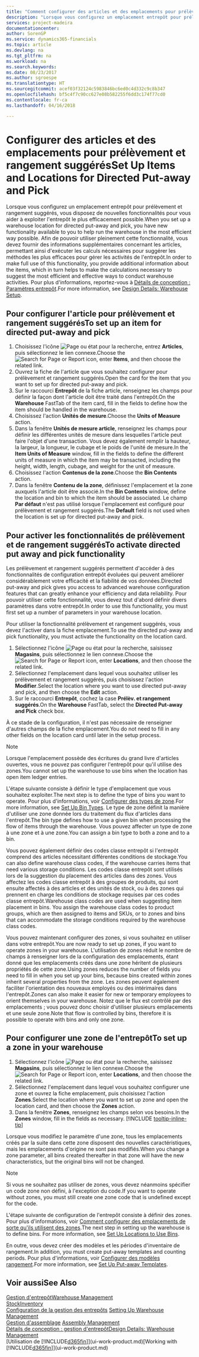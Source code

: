 ```yaml
---
title: "Comment configurer des articles et des emplacements pour prélèvement et rangement suggérés | Microsoft Docs"
description: "Lorsque vous configurez un emplacement entrepôt pour prélèvement et rangement suggérés, vous disposez de nouvelles fonctionnalités pour vous aider à exploiter l'entrepôt le plus efficacement possible."
services: project-madeira
documentationcenter: 
author: SorenGP
ms.service: dynamics365-financials
ms.topic: article
ms.devlang: na
ms.tgt_pltfrm: na
ms.workload: na
ms.search.keywords: 
ms.date: 08/23/2017
ms.author: sgroespe
ms.translationtype: HT
ms.sourcegitcommit: acef03f32124c5983846bc6ed0c4d332c9c8b347
ms.openlocfilehash: bf5c4f7c90cc627e08b582255f6dd3c174f77cd0
ms.contentlocale: fr-ca
ms.lasthandoff: 04/16/2018

---
```

# <a name="set-up-items-and-locations-for-directed-put-away-and-pick"></a><span data-ttu-id="3598d-103">Configurer des articles et des emplacements pour prélèvement et rangement suggérés</span><span class="sxs-lookup"><span data-stu-id="3598d-103">Set Up Items and Locations for Directed Put-away and Pick</span></span>
<span data-ttu-id="3598d-104">Lorsque vous configurez un emplacement entrepôt pour prélèvement et rangement suggérés, vous disposez de nouvelles fonctionnalités pour vous aider à exploiter l'entrepôt le plus efficacement possible.</span><span class="sxs-lookup"><span data-stu-id="3598d-104">When you set up a warehouse location for directed put-away and pick, you have new functionality available to you to help run the warehouse in the most efficient way possible.</span></span> <span data-ttu-id="3598d-105">Afin de pouvoir utiliser pleinement cette fonctionnalité, vous devez fournir des informations supplémentaires concernant les articles, permettant ainsi d'exécuter les calculs nécessaires pour suggérer les méthodes les plus efficaces pour gérer les activités de l'entrepôt.</span><span class="sxs-lookup"><span data-stu-id="3598d-105">In order to make full use of this functionality, you provide additional information about the items, which in turn helps to make the calculations necessary to suggest the most efficient and effective ways to conduct warehouse activities.</span></span> <span data-ttu-id="3598d-106">Pour plus d'informations, reportez\-vous à [Détails de conception : Paramètres entrepôt](design-details-warehouse-setup.md).</span><span class="sxs-lookup"><span data-stu-id="3598d-106">For more information, see [Design Details: Warehouse Setup](design-details-warehouse-setup.md).</span></span>

## <a name="to-set-up-an-item-for-directed-put-away-and-pick"></a><span data-ttu-id="3598d-107">Pour configurer l'article pour prélèvement et rangement suggérés</span><span class="sxs-lookup"><span data-stu-id="3598d-107">To set up an item for directed put-away and pick</span></span>  
1.  <span data-ttu-id="3598d-108">Choisissez l'icône ![Page ou état pour la recherche](media/ui-search/search_small.png "icône Page ou état pour la recherche"), entrez **Articles**, puis sélectionnez le lien connexe.</span><span class="sxs-lookup"><span data-stu-id="3598d-108">Choose the ![Search for Page or Report](media/ui-search/search_small.png "Search for Page or Report icon") icon, enter **Items**, and then choose the related link.</span></span>  
2.  <span data-ttu-id="3598d-109">Ouvrez la fiche de l'article que vous souhaitez configurer pour prélèvement et rangement suggérés.</span><span class="sxs-lookup"><span data-stu-id="3598d-109">Open the card for the item that you want to set up for directed put-away and pick.</span></span>
3. <span data-ttu-id="3598d-110">Sur le raccourci **Entrepôt** de la fiche article, renseignez les champs pour définir la façon dont l'article doit être traité dans l'entrepôt.</span><span class="sxs-lookup"><span data-stu-id="3598d-110">On the **Warehouse** FastTab of the item card, fill in the fields to define how the item should be handled in the warehouse.</span></span>  
4.  <span data-ttu-id="3598d-111">Choisissez l'action **Unités de mesure**.</span><span class="sxs-lookup"><span data-stu-id="3598d-111">Choose the **Units of Measure** action.</span></span>
5. <span data-ttu-id="3598d-112">Dans la fenêtre **Unités de mesure article**, renseignez les champs pour définir les différentes unités de mesure dans lesquelles l'article peut faire l'objet d'une transaction. Vous devez également remplir la hauteur, la largeur, la longueur, le cubage et le poids de l'unité de mesure.</span><span class="sxs-lookup"><span data-stu-id="3598d-112">In the **Item Units of Measure** window, fill in the fields to define the different units of measure in which the item may be transacted, including the height, width, length, cubage, and weight for the unit of measure.</span></span>
6. <span data-ttu-id="3598d-113">Choisissez l'action **Contenus de la zone**.</span><span class="sxs-lookup"><span data-stu-id="3598d-113">Choose the **Bin Contents** action.</span></span>
7. <span data-ttu-id="3598d-114">Dans la fenêtre **Contenu de la zone**, définissez l'emplacement et la zone auxquels l'article doit être associé.</span><span class="sxs-lookup"><span data-stu-id="3598d-114">In the **Bin Contents** window, define the location and bin to which the item should be associated.</span></span> <span data-ttu-id="3598d-115">Le champ **Par défaut** n'est pas utilisé lorsque l'emplacement est configuré pour prélèvement et rangement suggérés.</span><span class="sxs-lookup"><span data-stu-id="3598d-115">The **Default** field is not used when the location is set up for directed put-away and pick.</span></span>  

## <a name="to-activate-directed-put-away-and-pick-functionality"></a><span data-ttu-id="3598d-116">Pour activer les fonctionnalités de prélèvement et de rangement suggérés</span><span class="sxs-lookup"><span data-stu-id="3598d-116">To activate directed put away and pick functionality</span></span>  
<span data-ttu-id="3598d-117">Les prélèvement et rangement suggérés permettent d'accéder à des fonctionnalités de configuration entrepôt évoluées qui peuvent améliorer considérablement votre efficacité et la fiabilité de vos données.</span><span class="sxs-lookup"><span data-stu-id="3598d-117">Directed put-away and pick gives you access to advanced warehouse configuration features that can greatly enhance your efficiency and data reliability.</span></span> <span data-ttu-id="3598d-118">Pour pouvoir utiliser cette fonctionnalité, vous devez tout d'abord définir divers paramètres dans votre entrepôt.</span><span class="sxs-lookup"><span data-stu-id="3598d-118">In order to use this functionality, you must first set up a number of parameters in your warehouse location.</span></span>  

<span data-ttu-id="3598d-119">Pour utiliser la fonctionnalité prélèvement et rangement suggérés, vous devez l'activer dans la fiche emplacement.</span><span class="sxs-lookup"><span data-stu-id="3598d-119">To use the directed put-away and pick functionality, you must activate the functionality on the location card.</span></span>    
1.  <span data-ttu-id="3598d-120">Sélectionnez l'icône ![Page ou état pour la recherche](media/ui-search/search_small.png "icône Page ou état pour la recherche"), saisissez **Magasins**, puis sélectionnez le lien connexe.</span><span class="sxs-lookup"><span data-stu-id="3598d-120">Choose the ![Search for Page or Report](media/ui-search/search_small.png "Search for Page or Report icon") icon, enter **Locations**, and then choose the related link.</span></span>  
2.  <span data-ttu-id="3598d-121">Sélectionnez l'emplacement dans lequel vous souhaitez utiliser les prélèvement et rangement suggérés, puis choisissez l'action **Modifier**.</span><span class="sxs-lookup"><span data-stu-id="3598d-121">Select the location where you want to use directed put-away and pick, and then choose the **Edit** action.</span></span>  
3.  <span data-ttu-id="3598d-122">Sur le raccourci **Entrepôt**, cochez la case **Prélèv. et rangement suggérés**.</span><span class="sxs-lookup"><span data-stu-id="3598d-122">On the **Warehouse** FastTab, select the **Directed Put-away and Pick** check box.</span></span>  

<span data-ttu-id="3598d-123">À ce stade de la configuration, il n'est pas nécessaire de renseigner d'autres champs de la fiche emplacement.</span><span class="sxs-lookup"><span data-stu-id="3598d-123">You do not need to fill in any other fields on the location card until later in the setup process.</span></span>  

> [!NOTE]  
>  <span data-ttu-id="3598d-124">Lorsque l'emplacement possède des écritures du grand livre d'articles ouvertes, vous ne pouvez pas configurer l'entrepôt pour qu'il utilise des zones.</span><span class="sxs-lookup"><span data-stu-id="3598d-124">You cannot set up the warehouse to use bins when the location has open item ledger entries.</span></span>  

<span data-ttu-id="3598d-125">L'étape suivante consiste à définir le type d'emplacement que vous souhaitez exploiter.</span><span class="sxs-lookup"><span data-stu-id="3598d-125">The next step is to define the type of bins you want to operate.</span></span> <span data-ttu-id="3598d-126">Pour plus d'informations, voir [Configurer des types de zone](warehouse-how-to-set-up-bin-types.md).</span><span class="sxs-lookup"><span data-stu-id="3598d-126">For more information, see [Set Up Bin Types](warehouse-how-to-set-up-bin-types.md).</span></span> <span data-ttu-id="3598d-127">Le type de zone définit la manière d'utiliser une zone donnée lors du traitement du flux d'articles dans l'entrepôt.</span><span class="sxs-lookup"><span data-stu-id="3598d-127">The bin type defines how to use a given bin when processing the flow of items through the warehouse.</span></span> <span data-ttu-id="3598d-128">Vous pouvez affecter un type de zone à une zone et à une zone.</span><span class="sxs-lookup"><span data-stu-id="3598d-128">You can assign a bin type to both a zone and to a bin.</span></span>  

<span data-ttu-id="3598d-129">Vous pouvez également définir des codes classe entrepôt si l'entrepôt comprend des articles nécessitant différentes conditions de stockage.</span><span class="sxs-lookup"><span data-stu-id="3598d-129">You can also define warehouse class codes, if the warehouse carries items that need various storage conditions.</span></span> <span data-ttu-id="3598d-130">Les codes classe entrepôt sont utilisés lors de la suggestion du placement des articles dans des zones. Vous affectez les codes classe entrepôt à des groupes de produits, qui sont ensuite affectés à des articles et des unités de stock, ou à des zones qui prennent en charge les conditions de stockage requises par ces codes classe entrepôt.</span><span class="sxs-lookup"><span data-stu-id="3598d-130">Warehouse class codes are used when suggesting item placement in bins. You assign the warehouse class codes to product groups, which are then assigned to items and SKUs, or to zones and bins that can accommodate the storage conditions required by the warehouse class codes.</span></span>  

<span data-ttu-id="3598d-131">Vous pouvez maintenant configurer des zones, si vous souhaitez en utiliser dans votre entrepôt.</span><span class="sxs-lookup"><span data-stu-id="3598d-131">You are now ready to set up zones, if you want to operate zones in your warehouse.</span></span> <span data-ttu-id="3598d-132">L'utilisation de zones réduit le nombre de champs à renseigner lors de la configuration des emplacements, étant donné que les emplacements créés dans une zone héritent de plusieurs propriétés de cette zone.</span><span class="sxs-lookup"><span data-stu-id="3598d-132">Using zones reduces the number of fields you need to fill in when you set up your bins, because bins created within zones inherit several properties from the zone.</span></span> <span data-ttu-id="3598d-133">Les zones peuvent également faciliter l'orientation des nouveaux employés ou des intérimaires dans l'entrepôt.</span><span class="sxs-lookup"><span data-stu-id="3598d-133">Zones can also make it easier for new or temporary employees to orient themselves in your warehouse.</span></span> <span data-ttu-id="3598d-134">Notez que le flux est contrôlé par des emplacements ; vous pouvez donc choisir d'utiliser plusieurs emplacements et une seule zone.</span><span class="sxs-lookup"><span data-stu-id="3598d-134">Note that flow is controlled by bins, therefore it is possible to operate with bins and only one zone.</span></span>  

## <a name="to-set-up-a-zone-in-your-warehouse"></a><span data-ttu-id="3598d-135">Pour configurer une zone de l'entrepôt</span><span class="sxs-lookup"><span data-stu-id="3598d-135">To set up a zone in your warehouse</span></span>  
1. <span data-ttu-id="3598d-136">Sélectionnez l'icône ![Page ou état pour la recherche](media/ui-search/search_small.png "icône Page ou état pour la recherche"), saisissez **Magasins**, puis sélectionnez le lien connexe.</span><span class="sxs-lookup"><span data-stu-id="3598d-136">Choose the ![Search for Page or Report](media/ui-search/search_small.png "Search for Page or Report icon") icon, enter **Locations**, and then choose the related link.</span></span>  
2. <span data-ttu-id="3598d-137">Sélectionnez l'emplacement dans lequel vous souhaitez configurer une zone et ouvrez la fiche emplacement, puis choisissez l'action **Zones**.</span><span class="sxs-lookup"><span data-stu-id="3598d-137">Select the location where you want to set up zone and open the location card, and then choose the **Zones** action.</span></span>  
3. <span data-ttu-id="3598d-138">Dans la fenêtre **Zones**, renseignez les champs selon vos besoins.</span><span class="sxs-lookup"><span data-stu-id="3598d-138">In the **Zones** window, fill in the fields as necessary.</span></span> [!INCLUDE [tooltip-inline-tip](includes/tooltip-inline-tip_md.md)]  

<span data-ttu-id="3598d-139">Lorsque vous modifiez le paramètre d'une zone, tous les emplacements créés par la suite dans cette zone disposent des nouvelles caractéristiques, mais les emplacements d'origine ne sont pas modifiés.</span><span class="sxs-lookup"><span data-stu-id="3598d-139">When you change a zone parameter, all bins created thereafter in that zone will have the new characteristics, but the original bins will not be changed.</span></span>  

> [!NOTE]  
>  <span data-ttu-id="3598d-140">Si vous ne souhaitez pas utiliser de zones, vous devez néanmoins spécifier un code zone non défini, à l'exception du code.</span><span class="sxs-lookup"><span data-stu-id="3598d-140">If you want to operate without zones, you must still create one zone code that is undefined except for the code.</span></span>  

<span data-ttu-id="3598d-141">L'étape suivante de configuration de l'entrepôt consiste à définir des zones. Pour plus d'informations, voir [Comment configurer des emplacements de sorte qu'ils utilisent des zones](warehouse-how-to-set-up-locations-to-use-bins.md).</span><span class="sxs-lookup"><span data-stu-id="3598d-141">The next step in setting up the warehouse is to define bins. For more information, see [Set Up Locations to Use Bins](warehouse-how-to-set-up-locations-to-use-bins.md).</span></span>  

<span data-ttu-id="3598d-142">En outre, vous devez créer des modèles et les périodes d'inventaire de rangement.</span><span class="sxs-lookup"><span data-stu-id="3598d-142">In addition, you must create put-away templates and counting periods.</span></span> <span data-ttu-id="3598d-143">Pour plus d'informations, voir [Configurer des modèles rangement](warehouse-how-to-set-up-put-away-templates.md).</span><span class="sxs-lookup"><span data-stu-id="3598d-143">For more information, see [Set Up Put-away Templates](warehouse-how-to-set-up-put-away-templates.md).</span></span>  

## <a name="see-also"></a><span data-ttu-id="3598d-144">Voir aussi</span><span class="sxs-lookup"><span data-stu-id="3598d-144">See Also</span></span>  
[<span data-ttu-id="3598d-145">Gestion d'entrepôt</span><span class="sxs-lookup"><span data-stu-id="3598d-145">Warehouse Management</span></span>](warehouse-manage-warehouse.md)  
[<span data-ttu-id="3598d-146">Stock</span><span class="sxs-lookup"><span data-stu-id="3598d-146">Inventory</span></span>](inventory-manage-inventory.md)  
<span data-ttu-id="3598d-147">[Configuration de la gestion des entrepôts](warehouse-setup-warehouse.md)   </span><span class="sxs-lookup"><span data-stu-id="3598d-147">[Setting Up Warehouse Management](warehouse-setup-warehouse.md)   </span></span>  
<span data-ttu-id="3598d-148">[Gestion d'assemblage](assembly-assemble-items.md)  </span><span class="sxs-lookup"><span data-stu-id="3598d-148">[Assembly Management](assembly-assemble-items.md)  </span></span>  
[<span data-ttu-id="3598d-149">Détails de conception : gestion d'entrepôt</span><span class="sxs-lookup"><span data-stu-id="3598d-149">Design Details: Warehouse Management</span></span>](design-details-warehouse-management.md)  
<span data-ttu-id="3598d-150">[Utilisation de [!INCLUDE[d365fin](includes/d365fin_md.md)]](ui-work-product.md)</span><span class="sxs-lookup"><span data-stu-id="3598d-150">[Working with [!INCLUDE[d365fin](includes/d365fin_md.md)]](ui-work-product.md)</span></span>  

